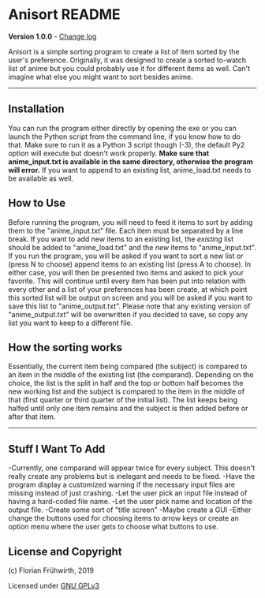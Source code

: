 # Anisort README

**Version 1.0.0** - [Change log](CHANGELOG.md)

Anisort is a simple sorting program to create a list of item sorted by the user's preference. Originally, it was designed to create a sorted to-watch list of anime but you could probably use it for different items as well. Can't imagine what else you might want to sort besides anime.

---

## Installation
You can run the program either directly by opening the exe or you can launch the Python script from the command line, if you know how to do that. Make sure to run it as a Python 3 script though (-3), the default Py2 option will execute but doesn't work properly.
**Make sure that anime_input.txt is available in the same directory, otherwise the program will error.** If you want to append to an existing list, anime_load.txt needs to be available as well.

## How to Use
Before running the program, you will need to feed it items to sort by adding them to the "anime_input.txt" file. Each item must be separated by a line break.
If you want to add new items to an existing list, the *existing* list should be added to "anime_load.txt" and the *new* items to "anime_input.txt".
If you run the program, you will be asked if you want to sort a new list or (press N to choose) append items to an existing list (press A to choose). In either case, you will then be presented two items and asked to pick your favorite. This will continue until every item has been put into relation with every other and a list of your preferences has been create, at which point this sorted list will be output on screen and you will be asked if you want to save this list to "anime_output.txt". Please note that any existing version of "anime_output.txt" will be overwritten if you decided to save, so copy any list you want to keep to a different file.

## How the sorting works
Essentially, the current item being compared (the subject) is compared to an item in the middle of the existing list (the comparand). Depending on the choice, the list is the split in half and the top or bottom half becomes the new working list and the subject is compared to the item in the middle of that (first quarter or third quarter of the initial list). The list keeps being halfed until only one item remains and the subject is then added before or after that item.

---
## Stuff I Want To Add
-Currently, one comparand will appear twice for every subject. This doesn't really create any problems but is inelegant and needs to be fixed.
-Have the program display a customized warning if the necessary input files are missing instead of just crashing.
-Let the user pick an input file instead of having a hard-coded file name.
-Let the user pick name and location of the output file.
-Create some sort of "title screen"
-Maybe create a GUI
-Either change the buttons used for choosing items to arrow keys or create an option menu where the user gets to choose what buttons to use.

## License and Copyright

(c) Florian Frühwirth, 2019

Licensed under [GNU GPLv3](COPYING)
